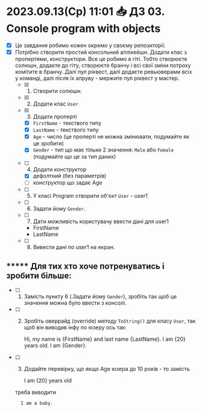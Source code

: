 ﻿# 2023.09.13(Ср) 11:01 📥 ДЗ 03. Console program with objects 

- [x] Це завдання робимо кожен окремо у своєму репозиторії.  
- [x] Потрібно створити простий консольний аплікейшн. Додати клас з пропертями, конструктори. Все це робимо в гіті. Тобто створюєте солюшн, додаєте до гіту, створюєте бранчу і всі свої зміни потроху комітите в бранчу. Далі пул ріквест, далі додаєте ревьюверами всіх у команді, далі після їх апруву - мержите пул ріквест у мастер.  
    - [x] 1. Створити солюшн.  
    - [x] 2. Додати клас `User`  
    - [x] 3. Додати проперті  
        - [x] `FirstName` - текствого типу  
        - [x] `LastName` - текствого типу  
        - [x] `Age` - число (це проперті не можна змінювати, подумайте як це зробити)  
        - [x] `Gender` - тип що має тільки 2 значення: `Male` або `Female` (подумайте що це за тип даних)  
    - [ ] 4. Додати конструктор  
        - [x] дефолтний (без параметрів)  
        - [ ] конструктор що задає Age  
    - [ ] 5. У класі Program створити об'єкт `User` - user1  
    - [ ] 6. Задати йому `Gender`.  
    - [ ] 7. Дати можливість користувачу ввести дані для user1  
        - FirstName  
        - LastName  
    - [ ] 8. Вивести дані по user1 на екран.  

## ***** Для тих хто хоче потренуватись і зробити більше:
- [ ] 1. Замість пункту 6 (.Задати йому `Gender`), зробіть так щоб це значення можна було ввести з консолі.
- [ ] 2. Зробіть оверрайд (override) методу `ToString()` для класу `User`, так щоб він виводив інфу по юзеру ось так:  
        
      Hi, my name is {FirstName} and last name {LastName}. I am {20} years old. I am {Gender}.

- [ ] 3. Додайте перевірку, що якщо Age юзера до 10 років - то замість

      I am {20} years old

    треба виводити

        I am a baby.
